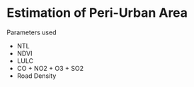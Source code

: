 # Estimation of Peri-Urban Area

Parameters used
- NTL
- NDVI
- LULC
- CO + NO2 + O3 + SO2
- Road Density

